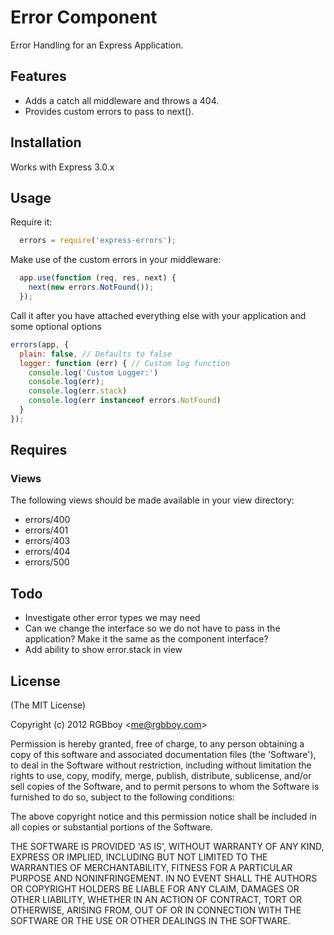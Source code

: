 # Error Component

  Error Handling for an Express Application.

## Features

  * Adds a catch all middleware and throws a 404.
  * Provides custom errors to pass to next().

## Installation

  Works with Express 3.0.x

## Usage

Require it:

``` javascript
  errors = require('express-errors');
```

Make use of the custom errors in your middleware:

``` javascript
  app.use(function (req, res, next) {
    next(new errors.NotFound());
  });
```

Call it after you have attached everything else with your application and some optional options

``` javascript
errors(app, {
  plain: false, // Defaults to false
  logger: function (err) { // Custom log function
    console.log('Custom Logger:')
    console.log(err);
    console.log(err.stack)
    console.log(err instanceof errors.NotFound)
  }
});
```

## Requires

### Views

  The following views should be made available in your view directory:

  * errors/400
  * errors/401
  * errors/403
  * errors/404
  * errors/500

## Todo

  * Investigate other error types we may need
  * Can we change the interface so we do not have to pass in the application? Make it the same as the component interface?
  * Add ability to show error.stack in view

## License 

(The MIT License)

Copyright (c) 2012 RGBboy &lt;me@rgbboy.com&gt;

Permission is hereby granted, free of charge, to any person obtaining
a copy of this software and associated documentation files (the
'Software'), to deal in the Software without restriction, including
without limitation the rights to use, copy, modify, merge, publish,
distribute, sublicense, and/or sell copies of the Software, and to
permit persons to whom the Software is furnished to do so, subject to
the following conditions:

The above copyright notice and this permission notice shall be
included in all copies or substantial portions of the Software.

THE SOFTWARE IS PROVIDED 'AS IS', WITHOUT WARRANTY OF ANY KIND,
EXPRESS OR IMPLIED, INCLUDING BUT NOT LIMITED TO THE WARRANTIES OF
MERCHANTABILITY, FITNESS FOR A PARTICULAR PURPOSE AND NONINFRINGEMENT.
IN NO EVENT SHALL THE AUTHORS OR COPYRIGHT HOLDERS BE LIABLE FOR ANY
CLAIM, DAMAGES OR OTHER LIABILITY, WHETHER IN AN ACTION OF CONTRACT,
TORT OR OTHERWISE, ARISING FROM, OUT OF OR IN CONNECTION WITH THE
SOFTWARE OR THE USE OR OTHER DEALINGS IN THE SOFTWARE.